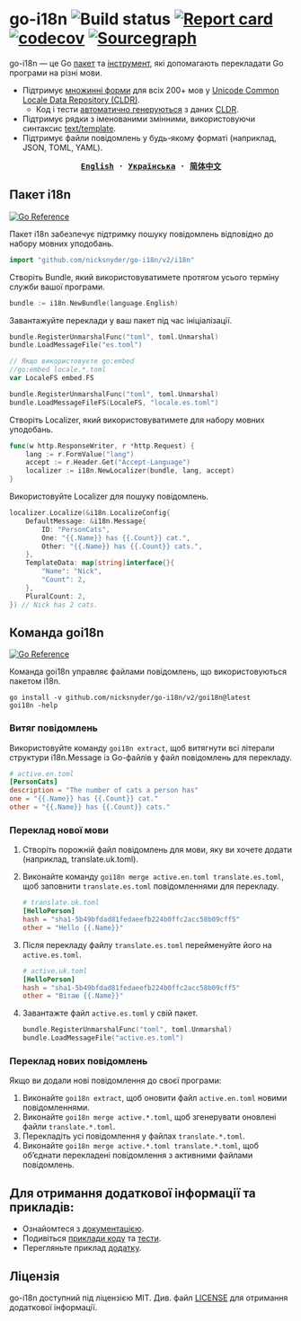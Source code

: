 # go-i18n ![Build status](https://github.com/nicksnyder/go-i18n/workflows/Build/badge.svg) [![Report card](https://goreportcard.com/badge/github.com/nicksnyder/go-i18n)](https://goreportcard.com/report/github.com/nicksnyder/go-i18n) [![codecov](https://codecov.io/gh/nicksnyder/go-i18n/graph/badge.svg?token=A9aMfR9vxG)](https://codecov.io/gh/nicksnyder/go-i18n) [![Sourcegraph](https://sourcegraph.com/github.com/nicksnyder/go-i18n/-/badge.svg)](https://sourcegraph.com/github.com/nicksnyder/go-i18n?badge)

go-i18n — це Go [пакет](#package-i18n) та [інструмент](#command-goi18n), які допомагають перекладати Go програми на різні мови.

- Підтримує [множинні форми](http://cldr.unicode.org/index/cldr-spec/plural-rules) для всіх 200+ мов у [Unicode Common Locale Data Repository (CLDR)](https://www.unicode.org/cldr/charts/28/supplemental/language_plural_rules.html).
  - Код і тести [автоматично генеруються](https://github.com/nicksnyder/go-i18n/tree/main/internal/plural/codegen) з даних [CLDR](http://cldr.unicode.org/index/downloads).
- Підтримує рядки з іменованими змінними, використовуючи синтаксис [text/template](http://golang.org/pkg/text/template/).
- Підтримує файли повідомлень у будь-якому форматі (наприклад, JSON, TOML, YAML).

<strong align="center">
<samp>

[**English**](README.md) · [**Українська**](.github/README.uk.md) · [**简体中文**](.github/README.zh-Hans.md)

</samp>
</strong>

## Пакет i18n

[![Go Reference](https://pkg.go.dev/badge/github.com/nicksnyder/go-i18n/v2/i18n.svg)](https://pkg.go.dev/github.com/nicksnyder/go-i18n/v2/i18n)

Пакет i18n забезпечує підтримку пошуку повідомлень відповідно до набору мовних уподобань.

```go
import "github.com/nicksnyder/go-i18n/v2/i18n"
```

Створіть Bundle, який використовуватимете протягом усього терміну служби вашої програми.

```go
bundle := i18n.NewBundle(language.English)
```

Завантажуйте переклади у ваш пакет під час ініціалізації.

```go
bundle.RegisterUnmarshalFunc("toml", toml.Unmarshal)
bundle.LoadMessageFile("es.toml")
```

```go
// Якщо використовуєте go:embed
//go:embed locale.*.toml
var LocaleFS embed.FS

bundle.RegisterUnmarshalFunc("toml", toml.Unmarshal)
bundle.LoadMessageFileFS(LocaleFS, "locale.es.toml")
```

Створіть Localizer, який використовуватимете для набору мовних уподобань.

```go
func(w http.ResponseWriter, r *http.Request) {
    lang := r.FormValue("lang")
    accept := r.Header.Get("Accept-Language")
    localizer := i18n.NewLocalizer(bundle, lang, accept)
}
```

Використовуйте Localizer для пошуку повідомлень.

```go
localizer.Localize(&i18n.LocalizeConfig{
    DefaultMessage: &i18n.Message{
        ID: "PersonCats",
        One: "{{.Name}} has {{.Count}} cat.",
        Other: "{{.Name}} has {{.Count}} cats.",
    },
    TemplateData: map[string]interface{}{
        "Name": "Nick",
        "Count": 2,
    },
    PluralCount: 2,
}) // Nick has 2 cats.
```

## Команда goi18n

[![Go Reference](https://pkg.go.dev/badge/github.com/nicksnyder/go-i18n/v2/goi18n.svg)](https://pkg.go.dev/github.com/nicksnyder/go-i18n/v2/goi18n)

Команда goi18n управляє файлами повідомлень, що використовуються пакетом i18n.

```
go install -v github.com/nicksnyder/go-i18n/v2/goi18n@latest
goi18n -help
```

### Витяг повідомлень

Використовуйте команду `goi18n extract`, щоб витягнути всі літерали структури i18n.Message із Go-файлів у файл повідомлень для перекладу.

```toml
# active.en.toml
[PersonCats]
description = "The number of cats a person has"
one = "{{.Name}} has {{.Count}} cat."
other = "{{.Name}} has {{.Count}} cats."
```

### Переклад нової мови

1. Створіть порожній файл повідомлень для мови, яку ви хочете додати (наприклад, translate.uk.toml).
2. Виконайте команду `goi18n merge active.en.toml translate.es.toml`, щоб заповнити `translate.es.toml` повідомленнями для перекладу.

   ```toml
   # translate.uk.toml
   [HelloPerson]
   hash = "sha1-5b49bfdad81fedaeefb224b0ffc2acc58b09cff5"
   other = "Hello {{.Name}}"
   ```

3. Після перекладу файлу `translate.es.toml` перейменуйте його на `active.es.toml`.

   ```toml
   # active.uk.toml
   [HelloPerson]
   hash = "sha1-5b49bfdad81fedaeefb224b0ffc2acc58b09cff5"
   other = "Вітаю {{.Name}}"
   ```

4. Завантажте файл `active.es.toml` у свій пакет.

   ```go
   bundle.RegisterUnmarshalFunc("toml", toml.Unmarshal)
   bundle.LoadMessageFile("active.es.toml")
   ```

### Переклад нових повідомлень

Якщо ви додали нові повідомлення до своєї програми:

1.	Виконайте `goi18n extract`, щоб оновити файл `active.en.toml` новими повідомленнями.
2.	Виконайте `goi18n merge active.*.toml`, щоб згенерувати оновлені файли `translate.*.toml`.
3.	Перекладіть усі повідомлення у файлах `translate.*.toml`.
4.	Виконайте `goi18n merge active.*.toml translate.*.toml`, щоб об’єднати перекладені повідомлення з активними файлами повідомлень.

## Для отримання додаткової інформації та прикладів:

- Ознайомтеся з [документацією](https://pkg.go.dev/github.com/nicksnyder/go-i18n/v2).
- Подивіться [приклади коду](https://github.com/nicksnyder/go-i18n/blob/main/i18n/example_test.go) та [тести](https://github.com/nicksnyder/go-i18n/blob/main/i18n/localizer_test.go).
- Перегляньте приклад [додатку](https://github.com/nicksnyder/go-i18n/tree/main/example).

## Ліцензія

go-i18n доступний під ліцензією MIT. Див. файл [LICENSE](LICENSE) для отримання додаткової інформації.
